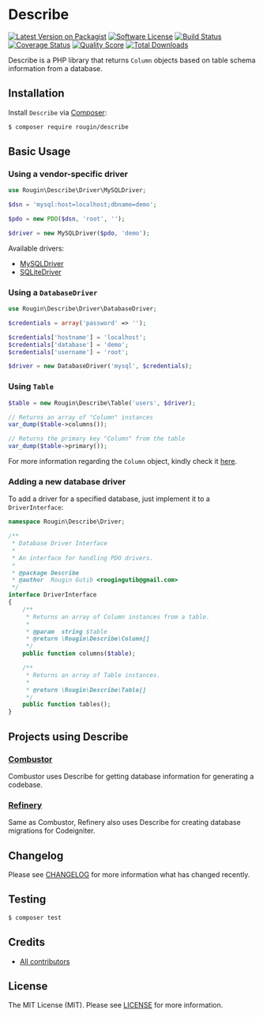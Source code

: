 # Describe

[![Latest Version on Packagist][ico-version]][link-packagist]
[![Software License][ico-license]][link-license]
[![Build Status][ico-travis]][link-travis]
[![Coverage Status][ico-scrutinizer]][link-scrutinizer]
[![Quality Score][ico-code-quality]][link-code-quality]
[![Total Downloads][ico-downloads]][link-downloads]

Describe is a PHP library that returns `Column` objects based on table schema information from a database.

## Installation

Install `Describe` via [Composer](https://getcomposer.org/):

``` bash
$ composer require rougin/describe
```

## Basic Usage

### Using a vendor-specific driver

``` php
use Rougin\Describe\Driver\MySQLDriver;

$dsn = 'mysql:host=localhost;dbname=demo';

$pdo = new PDO($dsn, 'root', '');

$driver = new MySQLDriver($pdo, 'demo');
```

Available drivers:

* [MySQLDriver](https://github.com/rougin/describe/blob/master/src/Driver/MySQLDriver.php)
* [SQLiteDriver](https://github.com/rougin/describe/blob/master/src/Driver/SQLiteDriver.php)

### Using a `DatabaseDriver`

``` php
use Rougin\Describe\Driver\DatabaseDriver;

$credentials = array('password' => '');

$credentials['hostname'] = 'localhost';
$credentials['database'] = 'demo';
$credentials['username'] = 'root';

$driver = new DatabaseDriver('mysql', $credentials);
```

### Using `Table`

``` php
$table = new Rougin\Describe\Table('users', $driver);

// Returns an array of "Column" instances
var_dump($table->columns());

// Returns the primary key "Column" from the table
var_dump($table->primary());
```

For more information regarding the `Column` object, kindly check it [here](https://github.com/rougin/describe/blob/master/src/Column.php).

### Adding a new database driver

To add a driver for a specified database, just implement it to a `DriverInterface`:

``` php
namespace Rougin\Describe\Driver;

/**
 * Database Driver Interface
 *
 * An interface for handling PDO drivers.
 *
 * @package Describe
 * @author  Rougin Gutib <rougingutib@gmail.com>
 */
interface DriverInterface
{
    /**
     * Returns an array of Column instances from a table.
     *
     * @param  string $table
     * @return \Rougin\Describe\Column[]
     */
    public function columns($table);

    /**
     * Returns an array of Table instances.
     *
     * @return \Rougin\Describe\Table[]
     */
    public function tables();
}
```

## Projects using Describe

### [Combustor](https://rougin.github.io/combustor/)

Combustor uses Describe for getting database information for generating a codebase.

### [Refinery](https://rougin.github.io/refinery/)

Same as Combustor, Refinery also uses Describe for creating database migrations for Codeigniter.

## Changelog

Please see [CHANGELOG][link-changelog] for more information what has changed recently.

## Testing

``` bash
$ composer test
```

## Credits

- [All contributors][link-contributors]

## License

The MIT License (MIT). Please see [LICENSE][link-license] for more information.

[ico-code-quality]: https://img.shields.io/scrutinizer/g/rougin/describe.svg?style=flat-square
[ico-downloads]: https://img.shields.io/packagist/dt/rougin/describe.svg?style=flat-square
[ico-license]: https://img.shields.io/badge/license-MIT-brightgreen.svg?style=flat-square
[ico-scrutinizer]: https://img.shields.io/scrutinizer/coverage/g/rougin/describe.svg?style=flat-square
[ico-travis]: https://img.shields.io/travis/rougin/describe/master.svg?style=flat-square
[ico-version]: https://img.shields.io/packagist/v/rougin/describe.svg?style=flat-square

[link-changelog]: https://github.com/rougin/describe/blob/master/CHANGELOG.md
[link-code-quality]: https://scrutinizer-ci.com/g/rougin/describe
[link-contributors]: https://github.com/rougin/describe/contributors
[link-downloads]: https://packagist.org/packages/rougin/describe
[link-license]: https://github.com/rougin/describe/blob/master/LICENSE.md
[link-packagist]: https://packagist.org/packages/rougin/describe
[link-scrutinizer]: https://scrutinizer-ci.com/g/rougin/describe/code-structure
[link-travis]: https://travis-ci.org/rougin/describe